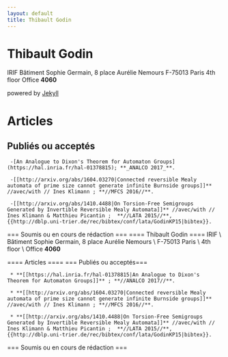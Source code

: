 ```yaml
---
layout: default
title: Thibault Godin
---
```





# Thibault Godin #
IRIF 
Bâtiment Sophie Germain, 8 place Aurélie Nemours 
F-75013 Paris 
4th floor 
Office **4060**




powered by [Jekyll](http://jekyllrb.com)

# Articles  #
## Publiés ou acceptés ##

     -[An Analogue to Dixon's Theorem for Automaton Groups](https://hal.inria.fr/hal-01378815); **_ANALCO 2017_**.

     -[[http://arxiv.org/abs/1604.03270|Connected reversible Mealy automata of prime size cannot generate infinite Burnside groups]]** //avec/with // Ines Klimann ; **//MFCS 2016//**.

     -[[http://arxiv.org/abs/1410.4488|On Torsion-Free Semigroups Generated by Invertible Reversible Mealy Automata]]** //avec/with // Ines Klimann & Matthieu Picantin ;  **//LATA 2015//**, {{http://dblp.uni-trier.de/rec/bibtex/conf/lata/GodinKP15|bibtex}}.


=== Soumis ou en cours de rédaction ===
==== Thibault Godin ====
IRIF \\
Bâtiment Sophie Germain, 8 place Aurélie Nemours \\
F-75013 Paris \\
4th floor \\
Office **4060**


==== Articles ====
=== Publiés ou acceptés===

     * **[[https://hal.inria.fr/hal-01378815|An Analogue to Dixon's Theorem for Automaton Groups]]** ; **//ANALCO 2017//**.

     * **[[http://arxiv.org/abs/1604.03270|Connected reversible Mealy automata of prime size cannot generate infinite Burnside groups]]** //avec/with // Ines Klimann ; **//MFCS 2016//**.

     * **[[http://arxiv.org/abs/1410.4488|On Torsion-Free Semigroups Generated by Invertible Reversible Mealy Automata]]** //avec/with // Ines Klimann & Matthieu Picantin ;  **//LATA 2015//**, {{http://dblp.uni-trier.de/rec/bibtex/conf/lata/GodinKP15|bibtex}}.


=== Soumis ou en cours de rédaction ===
